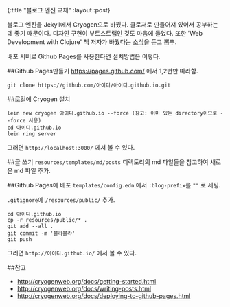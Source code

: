 {:title "블로그 엔진 교체"
 :layout :post}

블로그 엔진을 Jekyll에서 Cryogen으로 바꿨다. 클로저로 만들어져 있어서 공부하는데 좋기 때문이다. 디자인 구현이 부트스트랩인 것도 마음에 들었다. 또한 'Web Development with Clojure' 책 저자가 바꿨다는 [소식](http://yogthos.net/posts/2014-11-26-Moving-to-Cryogen.html)을 듣고 뽐뿌. 

배포 서버로 Github Pages를 사용한다면 설치방법은 이렇다.

##Github Pages만들기
<https://pages.github.com/> 에서 1,2번만 따라함.

`git clone https://github.com/아이디/아이디.github.io.git`

##로컬에 Cryogen 설치
```
lein new cryogen 아이디.github.io --force (참고: 이미 있는 directory이므로 --force 사용)
cd 아이디.github.io
lein ring server
```

그러면 `http://localhost:3000/` 에서 볼 수 있다.

##글 쓰기
`resources/templates/md/posts` 디렉토리의 md 파일들을 참고하여 새로운 md 파일 추가.

##Github Pages에 배포
`templates/config.edn` 에서 `:blog-prefix`를 `""` 로 세팅.

`.gitignore`에 `/resources/public/` 추가.

```
cd 아이디.github.io
cp -r resources/public/* .
git add --all .
git commit -m '블라블라'
git push
```

그러면 `http://아이디.github.io/` 에서 볼 수 있다.

##참고
* <http://cryogenweb.org/docs/getting-started.html>
* <http://cryogenweb.org/docs/writing-posts.html>
* <http://cryogenweb.org/docs/deploying-to-github-pages.html>